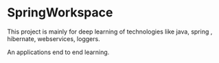 # SpringWorkspace

This project is mainly for deep learning of technologies like java, spring , hibernate, webservices, loggers.

An applications end to end learning.
